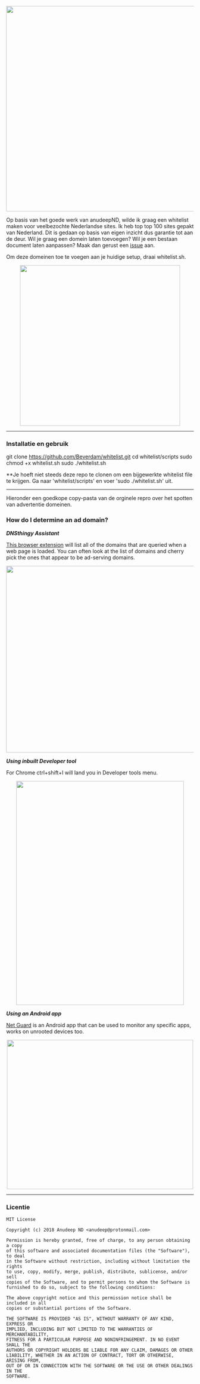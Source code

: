 <p align="center">
  <img width="550" src="https://raw.githubusercontent.com/anudeepND/whitelist/master/images/logo.png">
</p>
       
 Op basis van het goede werk van anudeepND, wilde ik graag een whitelist maken voor veelbezochte Nederlandse sites. Ik heb top top 100 sites gepakt van Nederland. Dit is gedaan op basis van eigen inzicht dus garantie tot aan de deur. Wil je graag een domein laten toevoegen? Wil je een bestaan document laten aanpassen? Maak dan gerust een <a href="https://github.com/Beverdam/whitelist/issues">issue</a> aan.  

Om deze domeinen toe te voegen aan je huidige setup, draai whitelist.sh.

 <p align="center">
  <img height="430" src="https://raw.githubusercontent.com/anudeepND/whitelist/master/images/run.gif">
</p> 
         
* * *
           
### Installatie en gebruik

git clone https://github.com/Beverdam/whitelist.git
cd whitelist/scripts
sudo chmod +x whitelist.sh
sudo ./whitelist.sh

**Je hoeft niet steeds deze repo te clonen om een bijgewerkte whitelist file te krijgen. Ga naar 'whitelist/scripts' en voer 'sudo ./whitelist.sh' uit.

***
Hieronder een goedkope copy-pasta van de orginele repro over het spotten van advertentie domeinen.

### How do I determine an ad domain?
         
***DNSthingy Assistant***
         
<a href="https://chrome.google.com/webstore/detail/dnsthingy-assistant/fdmpekabnlekabjlimjkfmdjajnddgpc">This browser extension</a> will list all of the domains that are queried when a web page is loaded. You can often look at the list of domains and cherry pick the ones that appear to be ad-serving domains.     
        
<p align="center">
  <img width="600" height="500" src="https://raw.githubusercontent.com/anudeepND/blacklist/master/images/img1.jpeg">
</p>
      
***Using inbuilt Developer tool***     
          
For Chrome ctrl+shift+I will land you in Developer tools menu.
      
<p align="center">
  <img width="450" height="600" src="https://raw.githubusercontent.com/anudeepND/whitelist/master/images/img2.jpeg">
</p>      
          
***Using an Android app*** 
     
[Net Guard](https://play.google.com/store/apps/details?id=eu.faircode.netguard) is an Android app that can be used to monitor any specific apps, works on unrooted devices too.   
        
<p align="center">
  <img width="500" height="400" src="https://raw.githubusercontent.com/anudeepND/whitelist/master/images/img3.jpeg">
</p>
             
***
        
### Licentie
```
MIT License

Copyright (c) 2018 Anudeep ND <anudeep@protonmail.com>

Permission is hereby granted, free of charge, to any person obtaining a copy
of this software and associated documentation files (the "Software"), to deal
in the Software without restriction, including without limitation the rights
to use, copy, modify, merge, publish, distribute, sublicense, and/or sell
copies of the Software, and to permit persons to whom the Software is
furnished to do so, subject to the following conditions:

The above copyright notice and this permission notice shall be included in all
copies or substantial portions of the Software.

THE SOFTWARE IS PROVIDED "AS IS", WITHOUT WARRANTY OF ANY KIND, EXPRESS OR
IMPLIED, INCLUDING BUT NOT LIMITED TO THE WARRANTIES OF MERCHANTABILITY,
FITNESS FOR A PARTICULAR PURPOSE AND NONINFRINGEMENT. IN NO EVENT SHALL THE
AUTHORS OR COPYRIGHT HOLDERS BE LIABLE FOR ANY CLAIM, DAMAGES OR OTHER
LIABILITY, WHETHER IN AN ACTION OF CONTRACT, TORT OR OTHERWISE, ARISING FROM,
OUT OF OR IN CONNECTION WITH THE SOFTWARE OR THE USE OR OTHER DEALINGS IN THE
SOFTWARE.
```
